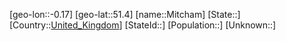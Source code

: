 ﻿---
location: [51.4,-0.17]
type: City
tags:
- geo/City


SpocWebEntityId: 32510
isDeleted: false
confidential: public

---
[geo-lon::-0.17]
[geo-lat::51.4]
[name::Mitcham]
[State::]
[Country::[United_Kingdom](geo/Continent/Europe/United_Kingdom.md)]
[StateId::]
[Population::]
[Unknown::]

